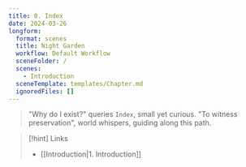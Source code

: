 ```yaml
---
title: 0. Index
date: 2024-03-26
longform:
  format: scenes
  title: Night Garden
  workflow: Default Workflow
  sceneFolder: /
  scenes:
    - Introduction
  sceneTemplate: templates/Chapter.md
  ignoredFiles: []
---
```


> "Why do I exist?" queries `Index`, small yet curious. "To witness preservation", world whispers, guiding along this path.

> [!hint] Links
> -  [[Introduction|1. Introduction]]